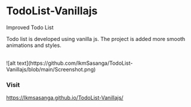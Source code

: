 # TodoList-Vanillajs
Improved Todo List 

Todo list is developed using vanilla js.
The project is added more smooth animations and styles.

<br>
![alt text](https://github.com/lkmSasanga/TodoList-Vanillajs/blob/main/Screenshot.png)


### Visit

https://lkmsasanga.github.io/TodoList-Vanillajs/
